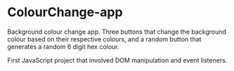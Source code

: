 # ColourChange-app
Background colour change app. Three buttons that change the background colour based on their respective colours, and a random button that generates a random 6 digit hex colour.

First JavaScript project that involved DOM manipulation and event listeners. 
